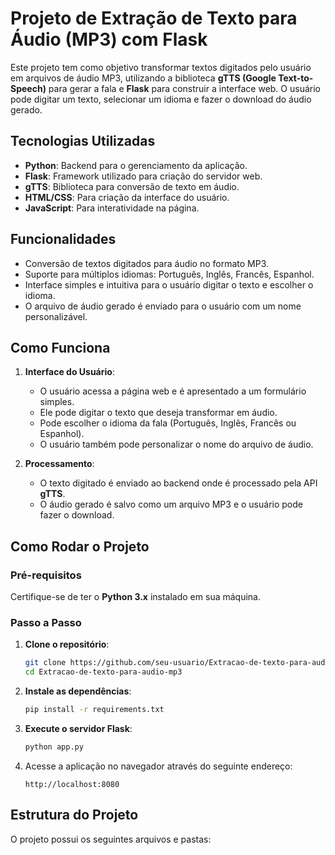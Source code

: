 # Projeto de Extração de Texto para Áudio (MP3) com Flask

Este projeto tem como objetivo transformar textos digitados pelo usuário em arquivos de áudio MP3, utilizando a biblioteca **gTTS (Google Text-to-Speech)** para gerar a fala e **Flask** para construir a interface web. O usuário pode digitar um texto, selecionar um idioma e fazer o download do áudio gerado.

## Tecnologias Utilizadas

- **Python**: Backend para o gerenciamento da aplicação.
- **Flask**: Framework utilizado para criação do servidor web.
- **gTTS**: Biblioteca para conversão de texto em áudio.
- **HTML/CSS**: Para criação da interface do usuário.
- **JavaScript**: Para interatividade na página.

## Funcionalidades

- Conversão de textos digitados para áudio no formato MP3.
- Suporte para múltiplos idiomas: Português, Inglês, Francês, Espanhol.
- Interface simples e intuitiva para o usuário digitar o texto e escolher o idioma.
- O arquivo de áudio gerado é enviado para o usuário com um nome personalizável.

## Como Funciona

1. **Interface do Usuário**:
    - O usuário acessa a página web e é apresentado a um formulário simples.
    - Ele pode digitar o texto que deseja transformar em áudio.
    - Pode escolher o idioma da fala (Português, Inglês, Francês ou Espanhol).
    - O usuário também pode personalizar o nome do arquivo de áudio.

2. **Processamento**:
    - O texto digitado é enviado ao backend onde é processado pela API **gTTS**.
    - O áudio gerado é salvo como um arquivo MP3 e o usuário pode fazer o download.

## Como Rodar o Projeto

### Pré-requisitos

Certifique-se de ter o **Python 3.x** instalado em sua máquina.

### Passo a Passo

1. **Clone o repositório**:
    ```bash
    git clone https://github.com/seu-usuario/Extracao-de-texto-para-audio-mp3.git
    cd Extracao-de-texto-para-audio-mp3
    ```

2. **Instale as dependências**:
    ```bash
    pip install -r requirements.txt
    ```

3. **Execute o servidor Flask**:
    ```bash
    python app.py
    ```

4. Acesse a aplicação no navegador através do seguinte endereço:
    ```
    http://localhost:8080
    ```

## Estrutura do Projeto

O projeto possui os seguintes arquivos e pastas:


